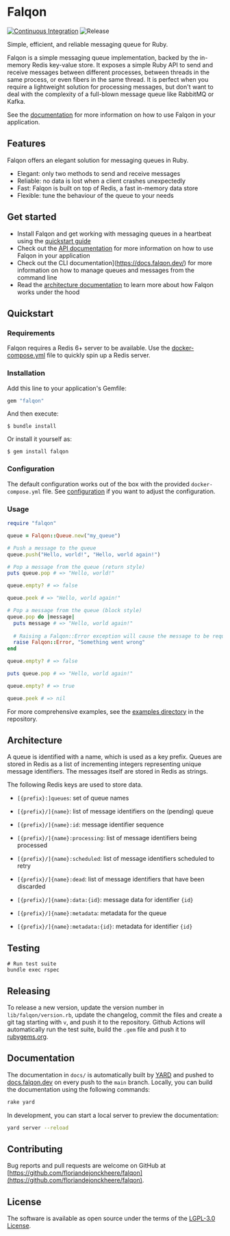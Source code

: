 # Falqon
[![Continuous Integration](https://github.com/floriandejonckheere/falqon/actions/workflows/ci.yml/badge.svg)](https://github.com/floriandejonckheere/falqon/actions/workflows/ci.yml)
![Release](https://img.shields.io/github/v/release/floriandejonckheere/falqon?label=Latest%20release)

Simple, efficient, and reliable messaging queue for Ruby.

Falqon is a simple messaging queue implementation, backed by the in-memory Redis key-value store.
It exposes a simple Ruby API to send and receive messages between different processes, between threads in the same process, or even fibers in the same thread.
It is perfect when you require a lightweight solution for processing messages, but don't want to deal with the complexity of a full-blown message queue like RabbitMQ or Kafka.

See the [documentation](https://docs.falqon.dev) for more information on how to use Falqon in your application.

## Features

Falqon offers an elegant solution for messaging queues in Ruby.

- Elegant: only two methods to send and receive messages
- Reliable: no data is lost when a client crashes unexpectedly
- Fast: Falqon is built on top of Redis, a fast in-memory data store
- Flexible: tune the behaviour of the queue to your needs

## Get started

- Install Falqon and get working with messaging queues in a heartbeat using the [quickstart guide](#quickstart)
- Check out the [API documentation](https://docs.falqon.dev/) for more information on how to use Falqon in your application
- Check out the CLI documentation](https://docs.falqon.dev/) for more information on how to manage queues and messages from the command line
- Read the [architecture documentation](#architecture) to learn more about how Falqon works under the hood

## Quickstart

### Requirements

Falqon requires a Redis 6+ server to be available.
Use the [docker-compose.yml](https://github.com/floriandejonckheere/falqon/blob/master/docker-compose.yml) file to quickly spin up a Redis server.

### Installation

Add this line to your application's Gemfile:

```ruby
gem "falqon"
```

And then execute:

    $ bundle install

Or install it yourself as:

    $ gem install falqon

### Configuration

The default configuration works out of the box with the provided `docker-compose.yml` file.
See [configuration](#configuration) if you want to adjust the configuration.

### Usage

```ruby
require "falqon"

queue = Falqon::Queue.new("my_queue")

# Push a message to the queue
queue.push("Hello, world!", "Hello, world again!")

# Pop a message from the queue (return style)
puts queue.pop # => "Hello, world!"

queue.empty? # => false

queue.peek # => "Hello, world again!"

# Pop a message from the queue (block style)
queue.pop do |message|
  puts message # => "Hello, world again!"
  
  # Raising a Falqon::Error exception will cause the message to be requeued
  raise Falqon::Error, "Something went wrong"
end

queue.empty? # => false

puts queue.pop # => "Hello, world again!"

queue.empty? # => true

queue.peek # => nil
```

For more comprehensive examples, see the [examples directory](examples/) in the repository.

## Architecture

A queue is identified with a name, which is used as a key prefix.
Queues are stored in Redis as a list of incrementing integers representing unique message identifiers.
The messages itself are stored in Redis as strings.

The following Redis keys are used to store data.

- `[{prefix}:]queues`: set of queue names

- `[{prefix}/]{name}`: list of message identifiers on the (pending) queue

- `[{prefix}/]{name}:id`: message identifier sequence

- `[{prefix}/]{name}:processing`: list of message identifiers being processed

- `[{prefix}/]{name}:scheduled`: list of message identifiers scheduled to retry

- `[{prefix}/]{name}:dead`: list of message identifiers that have been discarded

- `[{prefix}/]{name}:data:{id}`: message data for identifier `{id}`

- `[{prefix}/]{name}:metadata`: metadata for the queue

- `[{prefix}/]{name}:metadata:{id}`: metadata for identifier `{id}`

## Testing

```ssh
# Run test suite
bundle exec rspec
```

## Releasing

To release a new version, update the version number in `lib/falqon/version.rb`, update the changelog, commit the files and create a git tag starting with `v`, and push it to the repository.
Github Actions will automatically run the test suite, build the `.gem` file and push it to [rubygems.org](https://rubygems.org).

## Documentation

The documentation in `docs/` is automatically built by [YARD](https://yardoc.org) and pushed to [docs.falqon.dev](https://docs.falqon.dev) on every push to the `main` branch.
Locally, you can build the documentation using the following commands:

```sh
rake yard
```

In development, you can start a local server to preview the documentation:

```sh
yard server --reload
```

## Contributing

Bug reports and pull requests are welcome on GitHub at [https://github.com/floriandejonckheere/falqon](https://github.com/floriandejonckheere/falqon). 

## License

The software is available as open source under the terms of the [LGPL-3.0 License](https://www.gnu.org/licenses/lgpl-3.0.html).
